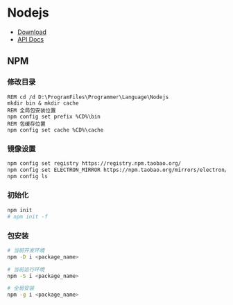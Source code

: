 # Nodejs

- [Download](https://nodejs.org/en/download/)
- [API Docs](http://nodejs.cn/api/)

## NPM

### 修改目录

```batch
REM cd /d D:\ProgramFiles\Programmer\Language\Nodejs
mkdir bin & mkdir cache
REM 全局包安装位置
npm config set prefix %CD%\bin
REM 包缓存位置
npm config set cache %CD%\cache
```

### 镜像设置

```bash
npm config set registry https://registry.npm.taobao.org/
npm config set ELECTRON_MIRROR https://npm.taobao.org/mirrors/electron/
npm config ls
```

### 初始化

```bash
npm init
# npm init -f
```

### 包安装

```bash
# 当前开发环境
npm -D i <package_name>
```

```bash
# 当前运行环境
npm -S i <package_name>
```

```bash
# 全局安装
npm -g i <package_name>
```